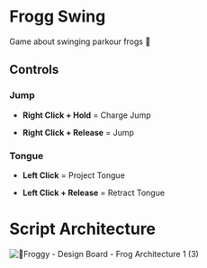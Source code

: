 # Frogg Swing
Game about swinging parkour frogs 🐸
## Controls
### Jump
- **Right Click + Hold** = Charge Jump

- **Right Click + Release** = Jump

### Tongue
- **Left Click** = Project Tongue

- **Left Click + Release** = Retract Tongue

# Script Architecture
![🐸Froggy - Design Board - Frog Architecture 1 (3)](https://github.com/user-attachments/assets/9a50b5dd-3358-4ba7-a332-c8e02b6f8225)


